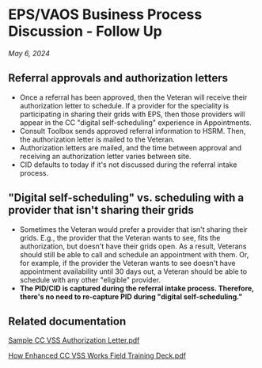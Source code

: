 # EPS/VAOS Business Process Discussion - Follow Up

_May 6, 2024_

## Referral approvals and authorization letters

- Once a referral has been approved, then the Veteran will receive their authorization letter to schedule. If a provider for the speciality is participating in sharing their grids with EPS, then those providers will appear in the CC "digital self-scheduling" experience in Appointments.
- Consult Toolbox sends approved referral information to HSRM. Then, the authorization letter is mailed to the Veteran. 
- Authorization letters are mailed, and the time between approval and receiving an authorization letter varies between site.
- CID defaults to today if it's not discussed during the referral intake process. 

## "Digital self-scheduling" vs. scheduling with a provider that isn't sharing their grids 

- Sometimes the Veteran would prefer a provider that isn't sharing their grids. E.g., the provider that the Veteran wants to see, fits the authorization, but doesn't have their grids open. As a result, Veterans should still be able to call and schedule an appointment with them. Or, for example, if the provider the Veteran wants to see doesn't have appointment availability until 30 days out, a Veteran should be able to schedule with any other "eligible" provider.
- **The PID/CID is captured during the referral intake process. Therefore, there's no need to re-capture PID during "digital self-scheduling."** 

## Related documentation 

[Sample CC VSS Authorization Letter.pdf](https://github.com/department-of-veterans-affairs/va.gov-team/files/15221873/CC.VSS.Authorization.Letter.pdf)

[How Enhanced CC VSS Works Field Training Deck.pdf](https://github.com/department-of-veterans-affairs/va.gov-team/files/15221874/Enhanced.CC.VSS.Field.Training.Deck.1.pdf)

